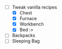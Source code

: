 - [ ] Tweak vanilla recipes
	- [x] Chest
	- [x] Furnace
	- [x] Workbench
	- [x] Bed :>
- [ ] Backpacks
- [ ] Sleeping Bag
